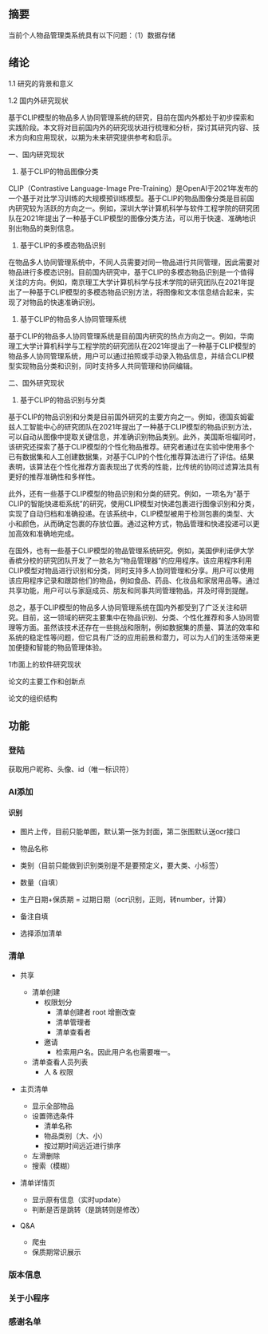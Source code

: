## 摘要

当前个人物品管理类系统具有以下问题：（1）数据存储

## 绪论

1.1 研究的背景和意义

1.2 国内外研究现状

基于CLIP模型的物品多人协同管理系统的研究，目前在国内外都处于初步探索和实践阶段。本文将对目前国内外的研究现状进行梳理和分析，探讨其研究内容、技术方向和应用现状，以期为未来研究提供参考和启示。

一、国内研究现状

1. 基于CLIP的物品图像分类

CLIP（Contrastive Language-Image Pre-Training）是OpenAI于2021年发布的一个基于对比学习训练的大规模预训练模型。基于CLIP的物品图像分类是目前国内研究较为活跃的方向之一。例如，深圳大学计算机科学与软件工程学院的研究团队在2021年提出了一种基于CLIP模型的图像分类方法，可以用于快速、准确地识别出物品的类别信息。

1. 基于CLIP的多模态物品识别

在物品多人协同管理系统中，不同人员需要对同一物品进行共同管理，因此需要对物品进行多模态识别。目前国内研究中，基于CLIP的多模态物品识别是一个值得关注的方向。例如，南京理工大学计算机科学与技术学院的研究团队在2021年提出了一种基于CLIP模型的多模态物品识别方法，将图像和文本信息结合起来，实现了对物品的快速准确识别。

1. 基于CLIP的物品多人协同管理系统

基于CLIP的物品多人协同管理系统是目前国内研究的热点方向之一。例如，华南理工大学计算机科学与工程学院的研究团队在2021年提出了一种基于CLIP模型的物品多人协同管理系统，用户可以通过拍照或手动录入物品信息，并结合CLIP模型实现物品分类和识别，同时支持多人共同管理和协同编辑。

二、国外研究现状

1. 基于CLIP的物品识别与分类

基于CLIP的物品识别和分类是目前国外研究的主要方向之一。例如，德国亥姆霍兹人工智能中心的研究团队在2021年提出了一种基于CLIP模型的物品识别方法，可以自动从图像中提取关键信息，并准确识别物品类别。此外，美国斯坦福同时，该研究还探索了基于CLIP模型的个性化物品推荐。研究者通过在实验中使用多个已有数据集和人工创建数据集，对基于CLIP的个性化推荐算法进行了评估。结果表明，该算法在个性化推荐方面表现出了优秀的性能，比传统的协同过滤算法具有更好的推荐准确性和多样性。

此外，还有一些基于CLIP模型的物品识别和分类的研究。例如，一项名为“基于CLIP的智能快递柜系统”的研究，使用CLIP模型对快递包裹进行图像识别和分类，实现了自动归档和准确投递。在该系统中，CLIP模型被用于检测包裹的类型、大小和颜色，从而确定包裹的存放位置。通过这种方式，物品管理和快递投递可以更加高效和准确地完成。

在国外，也有一些基于CLIP模型的物品管理系统研究。例如，美国伊利诺伊大学香槟分校的研究团队开发了一款名为“物品管理器”的应用程序。该应用程序利用CLIP模型对物品进行识别和分类，同时支持多人协同管理和分享。用户可以使用该应用程序记录和跟踪他们的物品，例如食品、药品、化妆品和家居用品等。通过共享功能，用户可以与家庭成员、朋友和同事共同管理物品，并及时得到提醒。

总之，基于CLIP模型的物品多人协同管理系统在国内外都受到了广泛关注和研究。目前，这一领域的研究主要集中在物品识别、分类、个性化推荐和多人协同管理等方面。虽然该技术还存在一些挑战和限制，例如数据集的质量、算法的效率和系统的稳定性等问题，但它具有广泛的应用前景和潜力，可以为人们的生活带来更加便捷和智能的物品管理体验。



1市面上的软件研究现状

论文的主要工作和创新点

论文的组织结构



## 功能

### 登陆

获取用户昵称、头像、id（唯一标识符）

### AI添加

#### 识别

- 图片上传，目前只能单图，默认第一张为封面，第二张图默认送ocr接口

- 物品名称
- 类别（目前只能做到识别类别是不是要预定义，要大类、小标签）
- 数量（自填）
- 生产日期+保质期 = 过期日期（ocr识别，正则，转number，计算）
- 备注自填
- 选择添加清单

### 清单

- 共享

  - 清单创建
    - 权限划分
      - 清单创建者 root 增删改查
      - 清单管理者
      - 清单查看者
    - 邀请
      - 检索用户名。因此用户名也需要唯一。
  - 清单查看人员列表
    - 人 & 权限

- 主页清单

  - 显示全部物品
  - 设置筛选条件
    - 清单名称
    - 物品类别（大、小）
    - 按过期时间远近进行排序
  - 左滑删除
  - 搜索（模糊）

- 清单详情页

  - 显示原有信息（实时update）
  - 判断是否是跳转（是跳转则是修改）

- Q&A

  - 爬虫
  - 保质期常识展示

### 版本信息

### 关于小程序

### 感谢名单

### 

